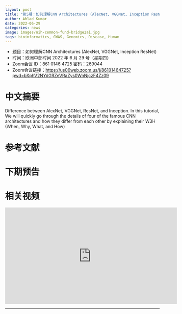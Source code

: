 ```yaml
---
layout: post
title: "第5期：如何理解CNN Architectures (AlexNet, VGGNet, Inception ResNet)"
author: Ahlad Kumar
date: 2022-06-29
categories: news
image: images/nih-common-fund-bridge2ai.jpg
tags: bioinformatics, GWAS, Genomics, Disease, Human
---
```


- 题目：如何理解CNN Architectures (AlexNet, VGGNet, Inception ResNet)
- 时间：欧洲中部时间 2022 年 6 月 29 号（星期四）
- Zoom会议 ID：861 0146 4725 密码：269044 
- Zoom会议链接：https://us06web.zoom.us/j/86101464725?pwd=bXphV2NYdGRZeVRaZys0WnNjczF4Zz09

# 中文摘要

Difference between AlexNet, VGGNet, ResNet, and Inception. In this tutorial, We will quickly go through the details of four of the famous CNN architectures and how they differ from each other by explaining their W3H (When, Why, What, and How)

# 参考文献

# 下期预告

# 相关视频

<p align="center">
<iframe width="560" height="315" src="https://www.youtube.com/embed/CNNnzl8HIIU" title="YouTube video player" frameborder="0" allow="accelerometer; autoplay; clipboard-write; encrypted-media; gyroscope; picture-in-picture" allowfullscreen></iframe>
</p>



----

